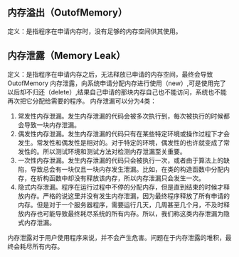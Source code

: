 ## 内存溢出（OutofMemory）

定义：是指程序在申请内存时，没有足够的内存空间供其使用。

## 内存泄露（Memory Leak）

定义：是指程序在申请内存之后，无法释放已申请的内存空间，最终会导致OutofMemory
内存泄露，向系统申请分配内存进行使用（new）,可是使用完了以后却不归还（delete）,结果自己申请的那块内存自己也不能访问，系统也不能再次把它分配给需要的程序。
内存泄漏可以分为4类： 

1. 常发性内存泄漏。发生内存泄漏的代码会被多次执行到，每次被执行的时候都会导致一块内存泄漏。
2. 偶发性内存泄漏。发生内存泄漏的代码只有在某些特定环境或操作过程下才会发生。常发性和偶发性是相对的。对于特定的环境，偶发性的也许就变成了常发性的。所以测试环境和测试方法对检测内存泄漏至关重要。
3. 一次性内存泄漏。发生内存泄漏的代码只会被执行一次，或者由于算法上的缺陷，导致总会有一块仅且一块内存发生泄漏。比如，在类的构造函数中分配内存，在析构函数中却没有释放该内存，所以内存泄漏只会发生一次。
4. 隐式内存泄漏。程序在运行过程中不停的分配内存，但是直到结束的时候才释放内存。严格的说这里并没有发生内存泄漏，因为最终程序释放了所有申请的内存。但是对于一个服务器程序，需要运行几天，几周甚至几个月，不及时释放内存也可能导致最终耗尽系统的所有内存。所以，我们称这类内存泄漏为隐式内存泄漏。

内存泄露对于用户使用程序来说，并不会产生危害。问题在于内存泄露的堆积，最终会耗尽所有内存。
